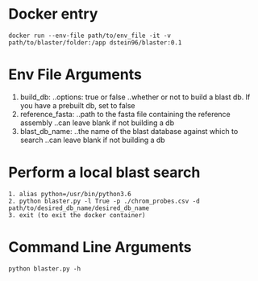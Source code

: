# Docker entry
```
docker run --env-file path/to/env_file -it -v path/to/blaster/folder:/app dstein96/blaster:0.1
```

# Env File Arguments
1. build_db:
..options: true or false
..whether or not to build a blast db. If you have a prebuilt db, set to false
2. reference_fasta:
..path to the fasta file containing the reference assembly
..can leave blank if not building a db
3. blast_db_name:
..the name of the blast database against which to search 
..can leave blank if not building a db

# Perform a local blast search
```
1. alias python=/usr/bin/python3.6
2. python blaster.py -l True -p ./chrom_probes.csv -d path/to/desired_db_name/desired_db_name
3. exit (to exit the docker container)
```

# Command Line Arguments
```
python blaster.py -h
```